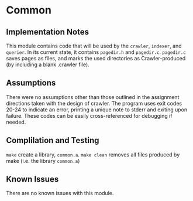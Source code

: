 # Common

## Implementation Notes
This module contains code that will be used by the `crawler`, `indexer`, and `querier`. In its current state, it contains `pagedir.h` and `pagedir.c`. `pagedir.c` saves pages as files, and marks the used directories as Crawler-produced (by including a blank .crawler file). 

## Assumptions
There were no assumptions other than those outlined in the assignment directions taken with the design of crawler. The program uses exit codes 20-24 to indicate an error, printing a unique note to stderr and exiting upon failure. These codes can be easily cross-referenced for debugging if needed. 


## Complilation and Testing
`make` create a library, `common.a`. `make clean` removes all files produced by make (i.e. the library `common.a`)

## Known Issues
There are no known issues with this module. 